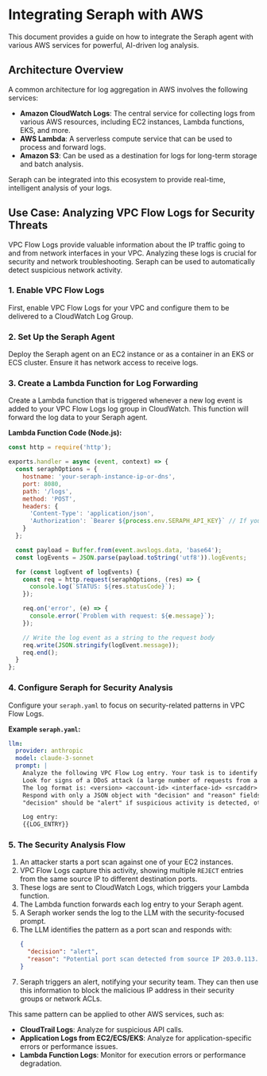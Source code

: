 # Integrating Seraph with AWS

This document provides a guide on how to integrate the Seraph agent with various AWS services for powerful, AI-driven log analysis.

## Architecture Overview

A common architecture for log aggregation in AWS involves the following services:

-   **Amazon CloudWatch Logs**: The central service for collecting logs from various AWS resources, including EC2 instances, Lambda functions, EKS, and more.
-   **AWS Lambda**: A serverless compute service that can be used to process and forward logs.
-   **Amazon S3**: Can be used as a destination for logs for long-term storage and batch analysis.

Seraph can be integrated into this ecosystem to provide real-time, intelligent analysis of your logs.

## Use Case: Analyzing VPC Flow Logs for Security Threats

VPC Flow Logs provide valuable information about the IP traffic going to and from network interfaces in your VPC. Analyzing these logs is crucial for security and network troubleshooting. Seraph can be used to automatically detect suspicious network activity.

### 1. Enable VPC Flow Logs

First, enable VPC Flow Logs for your VPC and configure them to be delivered to a CloudWatch Log Group.

### 2. Set Up the Seraph Agent

Deploy the Seraph agent on an EC2 instance or as a container in an EKS or ECS cluster. Ensure it has network access to receive logs.

### 3. Create a Lambda Function for Log Forwarding

Create a Lambda function that is triggered whenever a new log event is added to your VPC Flow Logs log group in CloudWatch. This function will forward the log data to your Seraph agent.

**Lambda Function Code (Node.js):**

```javascript
const http = require('http');

exports.handler = async (event, context) => {
  const seraphOptions = {
    hostname: 'your-seraph-instance-ip-or-dns',
    port: 8080,
    path: '/logs',
    method: 'POST',
    headers: {
      'Content-Type': 'application/json',
      'Authorization': `Bearer ${process.env.SERAPH_API_KEY}` // If you have an API key configured
    }
  };

  const payload = Buffer.from(event.awslogs.data, 'base64');
  const logEvents = JSON.parse(payload.toString('utf8')).logEvents;

  for (const logEvent of logEvents) {
    const req = http.request(seraphOptions, (res) => {
      console.log(`STATUS: ${res.statusCode}`);
    });

    req.on('error', (e) => {
      console.error(`Problem with request: ${e.message}`);
    });

    // Write the log event as a string to the request body
    req.write(JSON.stringify(logEvent.message));
    req.end();
  }
};
```

### 4. Configure Seraph for Security Analysis

Configure your `seraph.yaml` to focus on security-related patterns in VPC Flow Logs.

**Example `seraph.yaml`:**

```yaml
llm:
  provider: anthropic
  model: claude-3-sonnet
  prompt: |
    Analyze the following VPC Flow Log entry. Your task is to identify suspicious network activity.
    Look for signs of a DDoS attack (a large number of requests from a single IP), port scanning (requests to multiple ports from a single source), or connections to known malicious IP addresses.
    The log format is: <version> <account-id> <interface-id> <srcaddr> <dstaddr> <srcport> <dstport> <protocol> <packets> <bytes> <start> <end> <action> <log-status>.
    Respond with only a JSON object with "decision" and "reason" fields.
    "decision" should be "alert" if suspicious activity is detected, otherwise "ok".

    Log entry:
    {{LOG_ENTRY}}
```

### 5. The Security Analysis Flow

1.  An attacker starts a port scan against one of your EC2 instances.
2.  VPC Flow Logs capture this activity, showing multiple `REJECT` entries from the same source IP to different destination ports.
3.  These logs are sent to CloudWatch Logs, which triggers your Lambda function.
4.  The Lambda function forwards each log entry to your Seraph agent.
5.  A Seraph worker sends the log to the LLM with the security-focused prompt.
6.  The LLM identifies the pattern as a port scan and responds with:
    ```json
    {
      "decision": "alert",
      "reason": "Potential port scan detected from source IP 203.0.113.12. Multiple connection attempts to different ports were rejected in a short period."
    }
    ```
7.  Seraph triggers an alert, notifying your security team. They can then use this information to block the malicious IP address in their security groups or network ACLs.

This same pattern can be applied to other AWS services, such as:
-   **CloudTrail Logs**: Analyze for suspicious API calls.
-   **Application Logs from EC2/ECS/EKS**: Analyze for application-specific errors or performance issues.
-   **Lambda Function Logs**: Monitor for execution errors or performance degradation.
